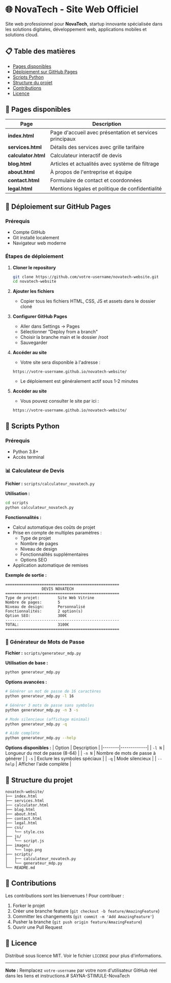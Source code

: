 # 🌐 NovaTech - Site Web Officiel

Site web professionnel pour **NovaTech**, startup innovante spécialisée dans les solutions digitales, développement web, applications mobiles et solutions cloud.

## 📋 Table des matières
- [Pages disponibles](#-pages-disponibles)
- [Déploiement sur GitHub Pages](#-déploiement-sur-github-pages)
- [Scripts Python](#-scripts-python)
- [Structure du projet](#-structure-du-projet)
- [Contributions](#-contributions)
- [Licence](#-licence)

## 📄 Pages disponibles

| Page | Description |
|------|-------------|
| **index.html** | Page d'accueil avec présentation et services principaux |
| **services.html** | Détails des services avec grille tarifaire |
| **calculator.html** | Calculateur interactif de devis |
| **blog.html** | Articles et actualités avec système de filtrage |
| **about.html** | À propos de l'entreprise et équipe |
| **contact.html** | Formulaire de contact et coordonnées |
| **legal.html** | Mentions légales et politique de confidentialité |

## 🚀 Déploiement sur GitHub Pages

### Prérequis
- Compte GitHub
- Git installé localement
- Navigateur web moderne

### Étapes de déploiement
1. **Cloner le repository**
   ```bash
   git clone https://github.com/votre-username/novatech-website.git
   cd novatech-website
   ```

2. **Ajouter les fichiers**
   - Copier tous les fichiers HTML, CSS, JS et assets dans le dossier cloné

3. **Configurer GitHub Pages**
   - Aller dans Settings → Pages
   - Sélectionner "Deploy from a branch"
   - Choisir la branche main et le dossier /root
   - Sauvegarder

4. **Accéder au site**
   - Votre site sera disponible à l'adresse :
   ```
   https://votre-username.github.io/novatech-website/
   ```
   - Le déploiement est généralement actif sous 1-2 minutes

5. **Accéder au site**
   - Vous pouvez consulter le site par ici :
   ```
   https://votre-username.github.io/novatech-website/
   ```

## 🐍 Scripts Python

### Prérequis
- Python 3.8+
- Accès terminal

### 📊 Calculateur de Devis
**Fichier :** `scripts/calculateur_novatech.py`

**Utilisation :**
```bash
cd scripts
python calculateur_novatech.py
```

**Fonctionnalités :**
- Calcul automatique des coûts de projet
- Prise en compte de multiples paramètres :
  - Type de projet
  - Nombre de pages
  - Niveau de design
  - Fonctionnalités supplémentaires
  - Options SEO
- Application automatique de remises

**Exemple de sortie :**
```
==================================================
                DEVIS NOVATECH                
==================================================
Type de projet:        Site Web Vitrine
Nombre de pages:       5
Niveau de design:      Personnalisé
Fonctionnalités:       2 option(s)
Option SEO:            300€
--------------------------------------------------
TOTAL:                 3100€
==================================================
```

### 🔐 Générateur de Mots de Passe
**Fichier :** `scripts/generateur_mdp.py`

**Utilisation de base :**
```bash
python generateur_mdp.py
```

**Options avancées :**
```bash
# Générer un mot de passe de 16 caractères
python generateur_mdp.py -l 16

# Générer 3 mots de passe sans symboles
python generateur_mdp.py -n 3 -s

# Mode silencieux (affichage minimal)
python generateur_mdp.py -q

# Aide complète
python generateur_mdp.py --help
```

**Options disponibles :**
| Option | Description |
|--------|-------------|
| `-l N` | Longueur du mot de passe (8-64) |
| `-n N` | Nombre de mots de passe à générer |
| `-s` | Exclure les symboles spéciaux |
| `-q` | Mode silencieux |
| `--help` | Afficher l'aide complète |

## 📁 Structure du projet
```
novatech-website/
├── index.html
├── services.html
├── calculator.html
├── blog.html
├── about.html
├── contact.html
├── legal.html
├── css/
│   └── style.css
├── js/
│   └── script.js
├── images/
│   └── logo.png
├── scripts/
│   ├── calculateur_novatech.py
│   └── generateur_mdp.py
└── README.md
```

## 🤝 Contributions
Les contributions sont les bienvenues ! Pour contribuer :
1. Forker le projet
2. Créer une branche feature (`git checkout -b feature/AmazingFeature`)
3. Committer les changements (`git commit -m 'Add AmazingFeature'`)
4. Pusher la branche (`git push origin feature/AmazingFeature`)
5. Ouvrir une Pull Request

## 📜 Licence
Distribué sous licence MIT. Voir le fichier `LICENSE` pour plus d'informations.

---

**Note :** Remplacez `votre-username` par votre nom d'utilisateur GitHub réel dans les liens et instructions.#   S A Y N A - S T I M U L E - N o v a T e c h  
 
